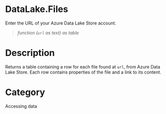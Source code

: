 ﻿# DataLake.Files
Enter the URL of your Azure Data Lake Store account.
> _function (<code>url</code> as text) as table_
# Description 
Returns a table containing a row for each file found at <code>url</code>, from Azure Data Lake Store. Each row contains properties of the file and a link to its content.
# Category 
Accessing data
